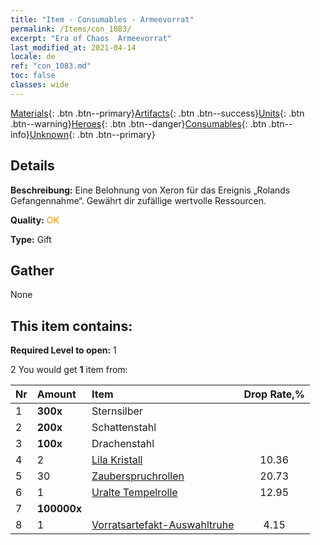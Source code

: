 ```yaml
---
title: "Item - Consumables - Armeevorrat"
permalink: /Items/con_1083/
excerpt: "Era of Chaos  Armeevorrat"
last_modified_at: 2021-04-14
locale: de
ref: "con_1083.md"
toc: false
classes: wide
---
```

 [Materials](/de/Items/){: .btn .btn--primary}[Artifacts](/de/Items/Artifacts/){: .btn .btn--success}[Units](/de/Items/Units/){: .btn .btn--warning}[Heroes](/de/Items/Heroes/){: .btn .btn--danger}[Consumables](/de/Items/Consumables/){: .btn .btn--info}[Unknown](/de/Items/Unknown/){: .btn .btn--primary}

## Details
 **Beschreibung:** Eine Belohnung von Xeron für das Ereignis „Rolands Gefangennahme“. Gewährt dir zufällige wertvolle Ressourcen.

 **Quality:** <span style="color: #FF8C00">OK</span>

 **Type:** Gift

## Gather

  None

## This item contains:

 **Required Level to open:** 1

 2 You would get **1** item  from:

  | Nr | Amount |     Item    | Drop Rate,% |
  |:---|:-------|:------------|:---------:|
  | 1 |  **300x** | Sternsilber |  | 12.95 | 
  | 2 |  **200x** | Schattenstahl |  | 15.54 | 
  | 3 |  **100x** | Drachenstahl |  | 12.95 | 
  | 4 | 2 | [Lila Kristall](/de/Items/con_720/) | 10.36 | 
  | 5 | 30 | [Zauberspruchrollen](/de/Items/con_694/) | 20.73 | 
  | 6 | 1 | [Uralte Tempelrolle](/de/Items/con_697/) | 12.95 | 
  | 7 |  **100000x** | <i class="fas fa-coins"/> |  | 10.36 | 
  | 8 | 1 | [Vorratsartefakt-Auswahltruhe](/de/Items/con_1084/) | 4.15 | 
